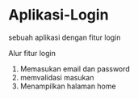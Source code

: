 # Aplikasi-Login
sebuah aplikasi dengan fitur login

Alur fitur login 
1. Memasukan email dan password
2. memvalidasi masukan
3. Menampilkan halaman home
